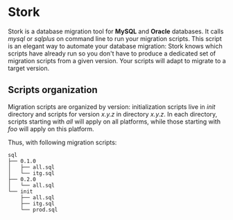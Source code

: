 Stork
=====

Stork is a database migration tool for **MySQL** and **Oracle** databases. It
calls *mysql* or *sqlplus* on command line to run your migration scripts. This
script is an elegant way to automate your database migration: Stork knows which
scripts have already run so you don't have to produce a dedicated set of 
migration scripts from a given version. Your scripts will adapt to migrate to a
target version.

Scripts organization
--------------------

Migration scripts are organized by version: initialization scripts live in
*init* directory and scripts for version *x.y.z* in directory *x.y.z*. In each
directory, scripts starting with *all* will apply on all platforms, while those
starting with *foo* will apply on this platform.

Thus, with following migration scripts:

```
sql
├── 0.1.0
│   ├── all.sql
│   └── itg.sql
├── 0.2.0
│   └── all.sql
└── init
    ├── all.sql
    ├── itg.sql
    └── prod.sql
```


